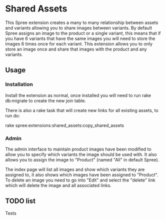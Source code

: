 # Shared Assets

This Spree extension creates a many to many relationship between assets and variants allowing
you to share images between variants. By default Spree assigns an image to the product or a
single variant, this means that if you have 6 variants that have the same images you will need
to store the images 6 times once for each variant. This extension allows you to only store an
image once and share that images with the product and any variants.

## Usage

### Installation

Install the extension as normal, once installed you will need to run rake db:migrate to create
the new join table.

There is also a rake task that will create new links for all existing assets, to run do:

rake spree:extensions:shared_assets:copy_shared_assets

### Admin

The admin interface to maintain product images have been modified to allow you to specify which
variants the image should be used with. It also allows you to assign the image to "Product" (named
"All" in default Spree).

The index page will list all images and show which variants they are assigned to, it also shows which
images have been assigned to "Product". To delete an image you need to go into "Edit" and select
the "delete" link which will delete the image and all associated links.

## TODO list

Tests

